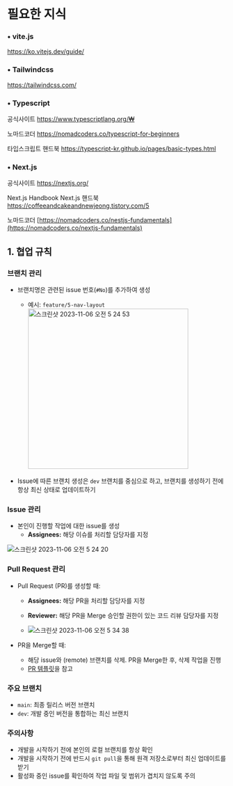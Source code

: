 # 필요한 지식

### • vite.js

https://ko.vitejs.dev/guide/

### • Tailwindcss

https://tailwindcss.com/

### • Typescript

공식사이트
https://www.typescriptlang.org/₩

노마드코더
https://nomadcoders.co/typescript-for-beginners

타입스크립트 핸드북
https://typescript-kr.github.io/pages/basic-types.html

### • Next.js

공식사이트
https://nextjs.org/

Next.js Handbook
Next.js 핸드북
https://coffeeandcakeandnewjeong.tistory.com/5

노마드코더
[https://nomadcoders.co/nestjs-fundamentals](https://nomadcoders.co/nextjs-fundamentals)

## 1. 협업 규칙

### 브랜치 관리

- 브랜치명은 관련된 issue 번호(`#No`)를 추가하여 생성

  - 예시: `feature/5-nav-layout`
    <img width="368" alt="스크린샷 2023-11-06 오전 5 24 53" src="https://github.com/JS-A-CoreProject/DiaryFeelings/assets/116487398/3cf46572-29fe-4cb7-aff0-465b6056cef2">

- Issue에 따른 브랜치 생성은 `dev` 브랜치를 중심으로 하고, 브랜치를 생성하기 전에 항상 최신 상태로 업데이트하기

### Issue 관리

- 본인이 진행할 작업에 대한 issue를 생성
  - **Assignees:** 해당 이슈를 처리할 담당자를 지정

![스크린샷 2023-11-06 오전 5 24 20](https://github.com/JS-A-CoreProject/DiaryFeelings/assets/116487398/ae68fb5d-1922-43cc-999b-0d3d6714ed33)

### Pull Request 관리

- Pull Request (PR)를 생성할 때:

  - **Assignees:** 해당 PR을 처리할 담당자를 지정
  - **Reviewer:** 해당 PR을 Merge 승인할 권한이 있는 코드 리뷰 담당자를 지정

  - ![스크린샷 2023-11-06 오전 5 34 38](https://github.com/JS-A-CoreProject/DiaryFeelings/assets/116487398/fa36722c-eb14-48ec-bf1a-69bd96abaf32)

- PR을 Merge할 때:
  - 해당 issue와 (remote) 브랜치를 삭제. PR을 Merge한 후, 삭제 작업을 진행
  - [PR 템플릿](./.github/PULL_REQUEST_TEMPLATE.md)을 참고

### 주요 브랜치

- `main`: 최종 릴리스 버전 브랜치
- `dev`: 개발 중인 버전을 통합하는 최신 브랜치

### 주의사항

- 개발을 시작하기 전에 본인의 로컬 브랜치를 항상 확인
- 개발을 시작하기 전에 반드시 `git pull`을 통해 원격 저장소로부터 최신 업데이트를 받기
- 활성화 중인 issue를 확인하여 작업 파일 및 범위가 겹치지 않도록 주의
